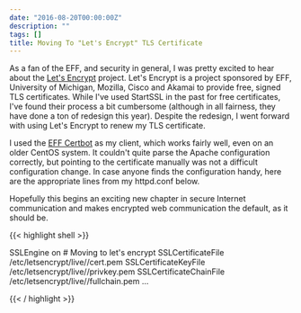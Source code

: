 ```yaml
---
date: "2016-08-20T00:00:00Z"
description: ""
tags: []
title: Moving To "Let's Encrypt" TLS Certificate
---
```


As a fan of the EFF, and security in general, I was pretty excited to hear about
the [Let's Encrypt](https://letsencrypt.org/) project.   Let's Encrypt is a project sponsored by EFF, University of Michigan, Mozilla,
Cisco and Akamai to provide free, signed TLS certificates.  While I've used
StartSSL in the past for free certificates, I've found their process a bit
cumbersome (although in all fairness, they have done a ton of redesign this year).  Despite the redesign, I went forward with using Let's Encrypt to renew my TLS certificate.

I used the [EFF Certbot](https://certbot.eff.org/) as my client, which works fairly well,
even on an older CentOS system.  It couldn't quite parse the Apache
configuration correctly, but pointing to the certificate manually was not
a difficult configuration change.  In case anyone finds the configuration handy,
here are the appropriate lines from my httpd.conf below.

Hopefully this begins an exciting new chapter in secure Internet communication
and makes encrypted web communication the default, as it should be.


{{< highlight shell >}}

  <VirtualHost x.x.x.x:443>
    SSLEngine on
    # Moving to let's encrypt
    SSLCertificateFile    /etc/letsencrypt/live/<domain>/cert.pem
    SSLCertificateKeyFile /etc/letsencrypt/live/<domain>/privkey.pem
    SSLCertificateChainFile /etc/letsencrypt/live/<domain>/fullchain.pem
    ...
  </VirtualHost>

{{< / highlight >}}
